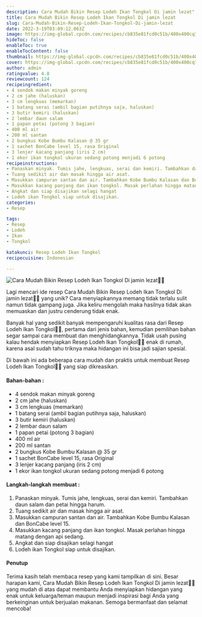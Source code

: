 ```yaml
---
description: Cara Mudah Bikin Resep Lodeh Ikan Tongkol Di jamin lezat"
title: Cara Mudah Bikin Resep Lodeh Ikan Tongkol Di jamin lezat
slug: Cara-Mudah-Bikin-Resep-Lodeh-Ikan-Tongkol-Di-jamin-lezat
date: 2022-3-19T03:09:12.063Z
image: https://img-global.cpcdn.com/recipes/cb835e81fcd0c51b/400x400cq70/photo.jpg
hideToc: false
enableToc: true
enableTocContent: false
thumbnail: https://img-global.cpcdn.com/recipes/cb835e81fcd0c51b/400x400cq70/photo.jpg
cover: https://img-global.cpcdn.com/recipes/cb835e81fcd0c51b/400x400cq70/photo.jpg
author: admin
ratingvalue: 4.8
reviewcount: 124
recipeingredient:
- 4 sendok makan minyak goreng
- 2 cm jahe (haluskan)
- 3 cm lengkuas (memarkan)
- 1 batang serai (ambil bagian putihnya saja, haluskan)
- 3 butir kemiri (haluskan)
- 2 lembar daun salam
- 1 papan petai (potong 3 bagian)
- 400 ml air
- 200 ml santan
- 2 bungkus Kobe Bumbu Kalasan @ 35 gr
- 1 sachet BonCabe level 15, rasa Original
- 3 lenjer kacang panjang (iris 2 cm)
- 1 ekor ikan tongkol ukuran sedang potong menjadi 6 potong
recipeinstructions:
- Panaskan minyak. Tumis jahe, lengkuas, serai dan kemiri. Tambahkan daun salam dan petai hingga harum.
- Tuang sedikit air dan masak hingga air asat.
- Masukkan campuran santan dan air. Tambahkan Kobe Bumbu Kalasan dan BonCabe level 15.
- Masukkan kacang panjang dan ikan tongkol. Masak perlahan hingga matang dengan api sedang.
- Angkat dan siap disajikan selagi hangat
- Lodeh ikan Tongkol siap untuk disajikan.
categories:
- Resep

tags:
- Resep
- Lodeh
- Ikan
- Tongkol

katakunci: Resep Lodeh Ikan Tongkol
recipecuisine: Indonesian

---
```


![Cara Mudah Bikin Resep Lodeh Ikan Tongkol Di jamin lezat👩‍🍳](https://img-global.cpcdn.com/recipes/cb835e81fcd0c51b/400x400cq70/photo.jpg)

Lagi mencari ide resep Cara Mudah Bikin Resep Lodeh Ikan Tongkol Di jamin lezat👩‍🍳 yang unik? Cara menyiapkannya memang tidak terlalu sulit namun tidak gampang juga. Jika keliru mengolah maka hasilnya tidak akan memuaskan dan justru cenderung tidak enak.

Banyak hal yang sedikit banyak mempengaruhi kualitas rasa dari Resep Lodeh Ikan Tongkol👩‍🍳, pertama dari jenis bahan, kemudian pemilihan bahan segar sampai cara membuat dan menghidangkannya. Tidak usah pusing kalau hendak menyiapkan Resep Lodeh Ikan Tongkol👩‍🍳 enak di rumah, karena asal sudah tahu triknya maka hidangan ini bisa jadi sajian spesial.

Di bawah ini ada beberapa cara mudah dan praktis untuk membuat Resep Lodeh Ikan Tongkol👩‍🍳 yang siap dikreasikan.

<!--inarticleads1-->

#### Bahan-bahan :

- 4 sendok makan minyak goreng
- 2 cm jahe (haluskan)
- 3 cm lengkuas (memarkan)
- 1 batang serai (ambil bagian putihnya saja, haluskan)
- 3 butir kemiri (haluskan)
- 2 lembar daun salam
- 1 papan petai (potong 3 bagian)
- 400 ml air
- 200 ml santan
- 2 bungkus Kobe Bumbu Kalasan @ 35 gr
- 1 sachet BonCabe level 15, rasa Original
- 3 lenjer kacang panjang (iris 2 cm)
- 1 ekor ikan tongkol ukuran sedang potong menjadi 6 potong

<!--inarticleads2-->

#### Langkah-langkah membuat :

1. Panaskan minyak. Tumis jahe, lengkuas, serai dan kemiri. Tambahkan daun salam dan petai hingga harum.
1. Tuang sedikit air dan masak hingga air asat.
1. Masukkan campuran santan dan air. Tambahkan Kobe Bumbu Kalasan dan BonCabe level 15.
1. Masukkan kacang panjang dan ikan tongkol. Masak perlahan hingga matang dengan api sedang.
1. Angkat dan siap disajikan selagi hangat
1. Lodeh ikan Tongkol siap untuk disajikan.

#### Penutup

Terima kasih telah membaca resep yang kami tampilkan di sini. Besar harapan kami, Cara Mudah Bikin Resep Lodeh Ikan Tongkol Di jamin lezat👩‍🍳 yang mudah di atas dapat membantu Anda menyiapkan hidangan yang enak untuk keluarga/teman maupun menjadi inspirasi bagi Anda yang berkeinginan untuk berjualan makanan. Semoga bermanfaat dan selamat mencoba!